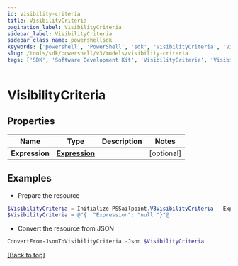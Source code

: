 ```yaml
---
id: visibility-criteria
title: VisibilityCriteria
pagination_label: VisibilityCriteria
sidebar_label: VisibilityCriteria
sidebar_class_name: powershellsdk
keywords: ['powershell', 'PowerShell', 'sdk', 'VisibilityCriteria', 'VisibilityCriteria'] 
slug: /tools/sdk/powershell/v3/models/visibility-criteria
tags: ['SDK', 'Software Development Kit', 'VisibilityCriteria', 'VisibilityCriteria']
---
```



# VisibilityCriteria

## Properties

Name | Type | Description | Notes
------------ | ------------- | ------------- | -------------
**Expression** | [**Expression**](expression) |  | [optional] 

## Examples

- Prepare the resource
```powershell
$VisibilityCriteria = Initialize-PSSailpoint.V3VisibilityCriteria  -Expression null
$VisibilityCriteria = @"{  "Expression": "null "}"@
```

- Convert the resource from JSON
```powershell
ConvertFrom-JsonToVisibilityCriteria -Json $VisibilityCriteria
```


[[Back to top]](#) 

